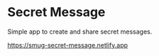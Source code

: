 # Secret Message

Simple app to create and share secret messages.

https://smug-secret-message.netlify.app
